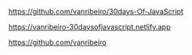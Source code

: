 https://github.com/vanribeiro/30days-Of-JavaScript

https://vanribeiro-30daysofjavascript.netlify.app

https://github.com/vanribeiro
